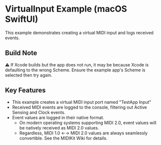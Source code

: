 # VirtualInput Example (macOS SwiftUI)

This example demonstrates creating a virtual MIDI input and logs received events.

## Build Note

⚠️ If Xcode builds but the app does not run, it may be because Xcode is defaulting to the wrong Scheme. Ensure the example app's Scheme is selected then try again.

## Key Features

- This example creates a virtual MIDI input port named "TestApp Input"
- Received MIDI events are logged to the console, filtering out Active Sensing and Clock events.
- Event values are logged in their native format.
  - On modern operating systems supporting MIDI 2.0, event values will be natively received as MIDI 2.0 values.
  - Regardless, MIDI 1.0 ←→ MIDI 2.0 values are always seamlessly convertible. See the MIDIKit Wiki for details.
